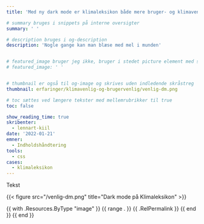 ```yaml
---
title: 'Med ny dark mode er klimaleksikon både mere bruger- og klimavenlig'

# summary bruges i snippets på interne oversigter
summary: ' '

# description bruges i og-description
description: 'Nogle gange kan man blæse med mel i munden'


# featured_image bruger jeg ikke, bruger i stedet picture element med skråstreg i indhold
# featured_image: ' '


# thumbnail er også til og-image og skrives uden indledende skråstreg
thumbnail: erfaringer/klimavenlig-og-brugervenlig/venlig-dm.png

# toc sættes ved længere tekster med mellemrubrikker til true
toc: false

show_reading_time: true
skribenter:
  - lennart-kiil
date: '2022-01-21'
emner:
  - Indholdshåndtering
tools:
  - css
cases:
  - klimaleksikon
---
```


Tekst

{{< figure src="/venlig-dm.png" title="Dark mode på Klimaleksikon" >}}



{{ with .Resources.ByType "image" }}
{{ range . }}
{{ .RelPermalink }}
{{ end }}
{{ end }}
